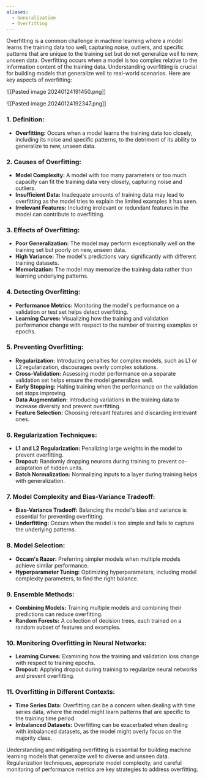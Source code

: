 ```yaml
---
aliases:
  - Generalization
  - Overfitting
---
```

Overfitting is a common challenge in machine learning where a model learns the training data too well, capturing noise, outliers, and specific patterns that are unique to the training set but do not generalize well to new, unseen data. Overfitting occurs when a model is too complex relative to the information content of the training data. Understanding overfitting is crucial for building models that generalize well to real-world scenarios. Here are key aspects of overfitting:

![[Pasted image 20240124191450.png]]

![[Pasted image 20240124192347.png]]

### 1. **Definition:**
   - **Overfitting:** Occurs when a model learns the training data too closely, including its noise and specific patterns, to the detriment of its ability to generalize to new, unseen data.

### 2. **Causes of Overfitting:**
   - **Model Complexity:** A model with too many parameters or too much capacity can fit the training data very closely, capturing noise and outliers.
   - **Insufficient Data:** Inadequate amounts of training data may lead to overfitting as the model tries to explain the limited examples it has seen.
   - **Irrelevant Features:** Including irrelevant or redundant features in the model can contribute to overfitting.

### 3. **Effects of Overfitting:**
   - **Poor Generalization:** The model may perform exceptionally well on the training set but poorly on new, unseen data.
   - **High Variance:** The model's predictions vary significantly with different training datasets.
   - **Memorization:** The model may memorize the training data rather than learning underlying patterns.

### 4. **Detecting Overfitting:**
   - **Performance Metrics:** Monitoring the model's performance on a validation or test set helps detect overfitting.
   - **Learning Curves:** Visualizing how the training and validation performance change with respect to the number of training examples or epochs.

### 5. **Preventing Overfitting:**
   - **Regularization:** Introducing penalties for complex models, such as L1 or L2 regularization, discourages overly complex solutions.
   - **Cross-Validation:** Assessing model performance on a separate validation set helps ensure the model generalizes well.
   - **Early Stopping:** Halting training when the performance on the validation set stops improving.
   - **Data Augmentation:** Introducing variations in the training data to increase diversity and prevent overfitting.
   - **Feature Selection:** Choosing relevant features and discarding irrelevant ones.

### 6. **Regularization Techniques:**
   - **L1 and L2 Regularization:** Penalizing large weights in the model to prevent overfitting.
   - **Dropout:** Randomly dropping neurons during training to prevent co-adaptation of hidden units.
   - **Batch Normalization:** Normalizing inputs to a layer during training helps with generalization.

### 7. **Model Complexity and Bias-Variance Tradeoff:**
   - **Bias-Variance Tradeoff:** Balancing the model's bias and variance is essential for preventing overfitting.
   - **Underfitting:** Occurs when the model is too simple and fails to capture the underlying patterns.

### 8. **Model Selection:**
   - **Occam's Razor:** Preferring simpler models when multiple models achieve similar performance.
   - **Hyperparameter Tuning:** Optimizing hyperparameters, including model complexity parameters, to find the right balance.

### 9. **Ensemble Methods:**
   - **Combining Models:** Training multiple models and combining their predictions can reduce overfitting.
   - **Random Forests:** A collection of decision trees, each trained on a random subset of features and examples.

### 10. **Monitoring Overfitting in Neural Networks:**
   - **Learning Curves:** Examining how the training and validation loss change with respect to training epochs.
   - **Dropout:** Applying dropout during training to regularize neural networks and prevent overfitting.

### 11. **Overfitting in Different Contexts:**
   - **Time Series Data:** Overfitting can be a concern when dealing with time series data, where the model might learn patterns that are specific to the training time period.
   - **Imbalanced Datasets:** Overfitting can be exacerbated when dealing with imbalanced datasets, as the model might overly focus on the majority class.

Understanding and mitigating overfitting is essential for building machine learning models that generalize well to diverse and unseen data. Regularization techniques, appropriate model complexity, and careful monitoring of performance metrics are key strategies to address overfitting.
